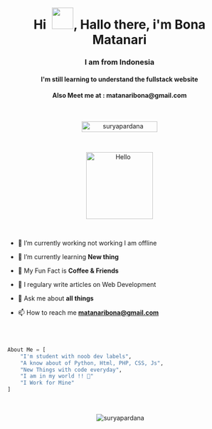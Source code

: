 <h1 align="center">Hi  &nbsp;<a href="https://avipatilweb.me/"><img src="https://raw.githubusercontent.com/avipatilpro/avipatilpro/master/Hi.gif" width="48px"></a>, Hallo there, i'm Bona Matanari</h1>

<h3 align="center">I am from Indonesia</h3>

<h4 align="center">I'm still learning to understand the fullstack website</h4>

<h4 align="center">Also Meet me at : matanaribona@gmail.com</h4><br>

<p align="center"> <a href="https://github.com/bona-098/"><img width="170px" height="24" src="https://komarev.com/ghpvc/?username=suryapardana&label=PROFILE%20VISITORS&color=blueviolet&style=flat-square" alt="suryapardana" /></a> </p><br>

<p align="center"><a href="https://avipatilweb.me/"><img src="![image](https://user-images.githubusercontent.com/61195048/212399280-baec7546-3804-4fe6-97e0-c6dcd33d90c9.png)" alt="Hello" width="150" height="150"/></a></p><br>

- 🔭 I’m currently working not working I am offline <!-- [EDITH USER BOT](https://github.com/avipatilpro/EdithUserBot) -->

- 🌱 I’m currently learning **New thing**

- 👯 My Fun Fact is **Coffee & Friends**


- 📝 I regulary write articles on Web Development

- 💬 Ask me about **all things**

- 📫 How to reach me **matanaribona@gmail.com**

<br><br>

```py
About Me = [
    "I'm student with noob dev labels",
    "A know about of Python, Html, PHP, CSS, Js",
    "New Things with code everyday",
    "I am in my world !! 💞"
    "I Work for Mine"
]
```

<br>

<p align="center">&nbsp;<img align="center" href="https://github.com/bona-098" src="https://github-readme-stats.vercel.app/api?username=suryapardana&theme=algolia&show_icons=true" alt="suryapardana"/></p></a>

<!--
<br>
<h4 align="center"> Add Your Name and SIte Here :sweat_smile:  If don't Have site add Only Name</h4>
<p align="center">&nbsp;<img align="center" src="https://github-readme-stats.vercel.app/api/pin/?username=bona-098&theme=algolia&repo=The-Developers" alt="The Developers"/></p><br>
